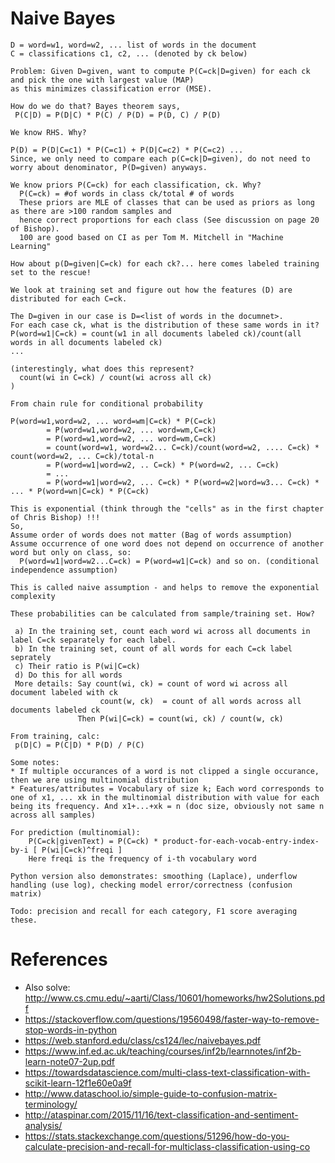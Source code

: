 Naive Bayes
===========

```
D = word=w1, word=w2, ... list of words in the document
C = classifications c1, c2, ... (denoted by ck below)

Problem: Given D=given, want to compute P(C=ck|D=given) for each ck and pick the one with largest value (MAP)
as this minimizes classification error (MSE).

How do we do that? Bayes theorem says,
 P(C|D) = P(D|C) * P(C) / P(D) = P(D, C) / P(D)

We know RHS. Why?

P(D) = P(D|C=c1) * P(C=c1) + P(D|C=c2) * P(C=c2) ...
Since, we only need to compare each p(C=ck|D=given), do not need to worry about denominator, P(D=given) anyways.

We know priors P(C=ck) for each classification, ck. Why?
  P(C=ck) = #of words in class ck/total # of words 
  These priors are MLE of classes that can be used as priors as long as there are >100 random samples and 
  hence correct proportions for each class (See discussion on page 20 of Bishop).
  100 are good based on CI as per Tom M. Mitchell in "Machine Learning"

How about p(D=given|C=ck) for each ck?... here comes labeled training set to the rescue!

We look at training set and figure out how the features (D) are distributed for each C=ck.

The D=given in our case is D=<list of words in the documnet>.
For each case ck, what is the distribution of these same words in it?
P(word=w1|C=ck) = count(w1 in all documents labeled ck)/count(all words in all documents labeled ck) 
...

(interestingly, what does this represent?
  count(wi in C=ck) / count(wi across all ck)
)  

From chain rule for conditional probability

P(word=w1,word=w2, ... word=wm|C=ck) * P(C=ck)
        = P(word=w1,word=w2, ... word=wm,C=ck)
        = P(word=w1,word=w2, ... word=wm,C=ck)
        = count(word=w1, word=w2... C=ck)/count(word=w2, .... C=ck) * count(word=w2, ... C=ck)/total-n
        = P(word=w1|word=w2, .. C=ck) * P(word=w2, ... C=ck)
        = ...
        = P(word=w1|word=w2, ... C=ck) * P(word=w2|word=w3... C=ck) * ... * P(word=wn|C=ck) * P(C=ck)

This is exponential (think through the "cells" as in the first chapter of Chris Bishop) !!!
So,
Assume order of words does not matter (Bag of words assumption)
Assume occurrence of one word does not depend on occurrence of another word but only on class, so:
  P(word=w1|word=w2...C=ck) = P(word=w1|C=ck) and so on. (conditional independence assumption)

This is called naive assumption - and helps to remove the exponential complexity

These probabilities can be calculated from sample/training set. How?

 a) In the training set, count each word wi across all documents in label C=ck separately for each label.
 b) In the training set, count of all words for each C=ck label seprately
 c) Their ratio is P(wi|C=ck)
 d) Do this for all words
 More details: Say count(wi, ck) = count of word wi across all document labeled with ck
                    count(w, ck)  = count of all words across all documents labeled ck
               Then P(wi|C=ck) = count(wi, ck) / count(w, ck)

From training, calc:
 p(D|C) = P(C|D) * P(D) / P(C)

Some notes:
* If multiple occurances of a word is not clipped a single occurance, then we are using multinomial distribution
* Features/attributes = Vocabulary of size k; Each word corresponds to one of x1, ... xk in the multinomial distribution with value for each being its frequency. And x1+...+xk = n (doc size, obviously not same n across all samples)

For prediction (multinomial):
    P(C=ck|givenText) = P(C=ck) * product-for-each-vocab-entry-index-by-i [ P(wi|C=ck)^freqi ]
    Here freqi is the frequency of i-th vocabulary word 

Python version also demonstrates: smoothing (Laplace), underflow handling (use log), checking model error/correctness (confusion matrix)

Todo: precision and recall for each category, F1 score averaging these.
```
References
==========

* Also solve: http://www.cs.cmu.edu/~aarti/Class/10601/homeworks/hw2Solutions.pdf
* https://stackoverflow.com/questions/19560498/faster-way-to-remove-stop-words-in-python
* https://web.stanford.edu/class/cs124/lec/naivebayes.pdf
* https://www.inf.ed.ac.uk/teaching/courses/inf2b/learnnotes/inf2b-learn-note07-2up.pdf
* https://towardsdatascience.com/multi-class-text-classification-with-scikit-learn-12f1e60e0a9f
* http://www.dataschool.io/simple-guide-to-confusion-matrix-terminology/
* http://ataspinar.com/2015/11/16/text-classification-and-sentiment-analysis/
* https://stats.stackexchange.com/questions/51296/how-do-you-calculate-precision-and-recall-for-multiclass-classification-using-co
